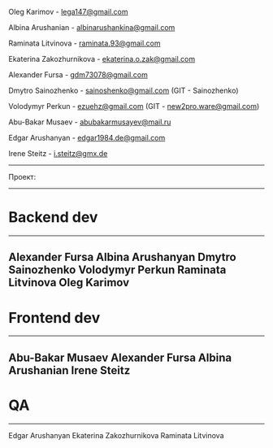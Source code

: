 Oleg Karimov - lega147@gmail.com

Albina Arushanian - albinarushankina@gmail.com

Raminata Litvinova - raminata.93@gmail.com

Ekaterina Zakozhurnikova - ekaterina.o.zak@gmail.com

Alexander Fursa - gdm73078@gmail.com

Dmytro Sainozhenko - sainoshenko@gmail.com (GIT - Sainozhenko)

Volodymyr Perkun - ezuehz@gmail.com (GIT - new2pro.ware@gmail.com)

Abu-Bakar Musaev - abubakarmusayev@mail.ru

Edgar Arushanyan - edgar1984.de@gmail.com

Irene Steitz - i.steitz@gmx.de

---------------------------------------------------------------------
Проект:

-----------------------------------
# Backend dev
-----------------------------------
Alexander Fursa
Albina Arushanyan
Dmytro Sainozhenko
Volodymyr Perkun
Raminata Litvinova
Oleg Karimov
----------------------------------------------------------------------
# Frontend dev
-----------------------------------
Abu-Bakar Musaev
Alexander Fursa
Albina Arushanian
Irene Steitz
----------------------------------------------------------------------
# QA
-----------------------------------
Edgar Arushanyan
Ekaterina Zakozhurnikova
Raminata Litvinova
